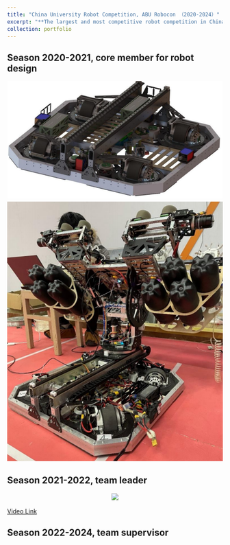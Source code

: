 ```yaml
---
title: "China University Robot Competition, ABU Robocon （2020-2024）"
excerpt: "**The largest and most competitive robot competition in China.**<br/><img src='/images/activities/2022R1.png' width='600'>"
collection: portfolio
---
```


Season 2020-2021, core member for robot design
---
<div align=center>
 <img src="/images/activities/4wis_platform.png" width="900" />
</div>
<div align=center>
 <img src="/images/activities/4wis_robot.png" width="600" />
</div>

Season 2021-2022, team leader
---
<div align=center>
 <img src="/images/activities/cover2022.png" width="900" />
</div>

[Video Link](https://youtu.be/amIw_MO6aQk)

Season 2022-2024, team supervisor
---

